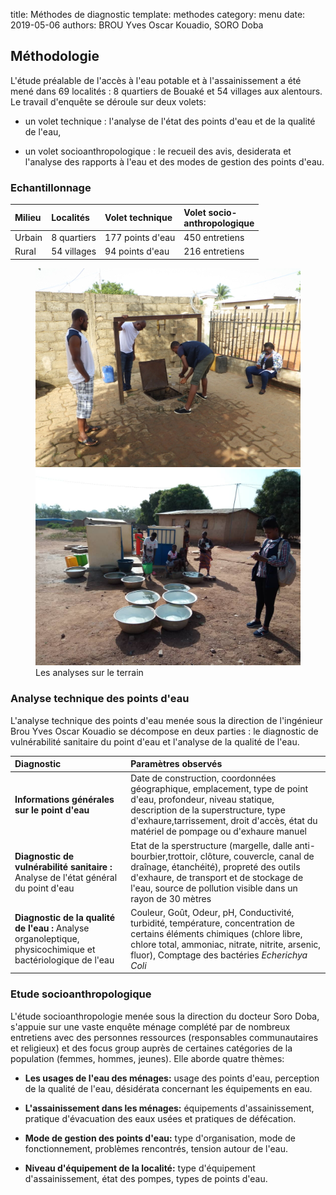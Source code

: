 title: Méthodes de diagnostic
template: methodes
category: menu
date: 2019-05-06
authors: BROU Yves Oscar Kouadio, SORO Doba


<div class="fiche">
<h2>Méthodologie</h2>
<p>L'étude préalable de l'accès à l'eau potable et à l'assainissement a été mené dans 69 localités : 8 quartiers de Bouaké et 54 villages aux alentours.  Le travail d'enquête se déroule sur deux volets:</p>
<ul>
<li>
<p>un volet technique : l'analyse de l'état des points d'eau et de la qualité de l'eau,</p>
</li>
<li>
<p>un volet socioanthropologique : le recueil des avis, desiderata et l'analyse des rapports à l'eau et des modes de gestion des points d'eau.</p>
</li>
</ul>
<h3>Echantillonnage</h3>
<table>
<thead>
<tr>
<th align="left">Milieu</th>
<th align="left">Localités</th>
<th align="left">Volet technique</th>
<th align="left">Volet socio-<br>anthropologique</th>
</tr>
</thead>
<tbody>
<tr>
<td align="left">Urbain</td>
<td align="left">8 quartiers</td>
<td align="left">177 points d'eau</td>
<td align="left">450 entretiens</td>
</tr>
<tr>
<td align="left">Rural</td>
<td align="left">54 villages</td>
<td align="left">94 points d'eau</td>
<td align="left">216 entretiens</td>
</tr>
</tbody>
</table>


<figure>
<img src="image/equipetech.jpg" alt="Analyse technique des points d'eau"/>

<img src="image/terrain_MOuattara.jpg" alt="Analyse technique des points d'eau"/>

<figcaption>Les analyses sur le terrain</figcaption>
</figure>



<h3>Analyse technique des points d'eau</h3>
<p>L'analyse technique des points d'eau menée sous la direction de l'ingénieur Brou Yves Oscar Kouadio se décompose en deux parties : 
le diagnostic de vulnérabilité sanitaire du point d'eau et l'analyse de la qualité de l'eau.</p>
<table>
<thead>
<tr>
<th align="left">Diagnostic</th>
<th align="left">Paramètres observés</th>
</tr>
</thead>
<tbody>
<tr>
<td align="left"><strong>Informations générales sur le point d'eau</strong></td>
<td align="left">Date de construction, coordonnées géographique, emplacement, type de point d'eau, profondeur, niveau statique, description de la superstructure, type d'exhaure,tarrissement, droit d'accès, état du matériel de pompage ou d'exhaure manuel</td>
</tr>
<tr>
<td align="left"><strong>Diagnostic de vulnérabilité sanitaire :</strong> Analyse de l'état général du point d'eau</td>
<td align="left">Etat de la sperstructure (margelle, dalle anti-bourbier,trottoir, clôture, couvercle, canal de draînage, étanchéité), propreté des outils d'exhaure, de transport et de stockage de l'eau, source de pollution visible dans un rayon de 30 mètres</td>
</tr>
<tr>
<td align="left"><strong>Diagnostic de la qualité de l'eau :</strong> Analyse organoleptique, physicochimique et bactériologique de l'eau</td>
<td align="left">Couleur, Goût, Odeur, pH, Conductivité, turbidité, température, concentration de certains éléments chimiques (chlore libre, chlore total, ammoniac, nitrate, nitrite, arsenic, fluor), Comptage des bactéries <em>Echerichya Coli</em></td>
</tr>
</tbody>
</table>


<h3>Etude socioanthropologique</h3>
<p>L'étude socioanthropologie menée sous la direction du docteur Soro Doba, s'appuie sur une vaste enquête ménage complété par de nombreux entretiens avec des personnes ressources (responsables communautaires et religieux) et des focus group auprès de certaines catégories de la population (femmes, hommes, jeunes). Elle aborde quatre thèmes:</p>
<ul>
<li>
<p><strong>Les usages de l'eau des ménages:</strong> usage des points d'eau, perception de la qualité de l'eau, désidérata concernant les équipements en eau.</p>
</li>
<li>
<p><strong>L'assainissement dans les ménages:</strong> équipements d'assainissement, pratique d'évacuation des eaux usées et pratiques de défécation.</p>
</li>
<li>
<p><strong>Mode de gestion des points d'eau:</strong> type d'organisation, mode de fonctionnement, problèmes rencontrés, tension autour de l'eau.</p>
</li>
<li>
<p><strong>Niveau d'équipement de la localité:</strong> type d'équipement d'assainissement, état des pompes, types de points d'eau.</p>
</li>
</ul>
</div>


 

